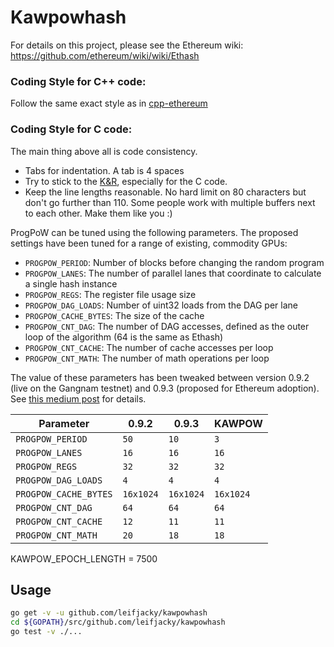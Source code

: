 # Kawpowhash

For details on this project, please see the Ethereum wiki:
https://github.com/ethereum/wiki/wiki/Ethash

### Coding Style for C++ code:

Follow the same exact style as in [cpp-ethereum](https://github.com/ethereum/cpp-ethereum/blob/develop/CodingStandards.txt)

### Coding Style for C code:

The main thing above all is code consistency.

- Tabs for indentation. A tab is 4 spaces
- Try to stick to the [K&R](http://en.wikipedia.org/wiki/Indent_style#K.26R_style),
  especially for the C code.
- Keep the line lengths reasonable. No hard limit on 80 characters but don't go further
  than 110. Some people work with multiple buffers next to each other.
  Make them like you :)



ProgPoW can be tuned using the following parameters.  The proposed settings have been tuned for a range of existing, commodity GPUs:

* `PROGPOW_PERIOD`: Number of blocks before changing the random program
* `PROGPOW_LANES`: The number of parallel lanes that coordinate to calculate a single hash instance
* `PROGPOW_REGS`: The register file usage size
* `PROGPOW_DAG_LOADS`: Number of uint32 loads from the DAG per lane
* `PROGPOW_CACHE_BYTES`: The size of the cache
* `PROGPOW_CNT_DAG`: The number of DAG accesses, defined as the outer loop of the algorithm (64 is the same as Ethash)
* `PROGPOW_CNT_CACHE`: The number of cache accesses per loop
* `PROGPOW_CNT_MATH`: The number of math operations per loop

The value of these parameters has been tweaked between version 0.9.2 (live on the Gangnam testnet) and 0.9.3 (proposed for Ethereum adoption).  See [this medium post](https://medium.com/@ifdefelse/progpow-progress-da5bb31a651b) for details.

| Parameter             | 0.9.2     | 0.9.3     | KAWPOW    |
| --------------------- | --------- | --------- | --------- |
| `PROGPOW_PERIOD`      | `50`      | `10`      | `3`       |
| `PROGPOW_LANES`       | `16`      | `16`      | `16`      |
| `PROGPOW_REGS`        | `32`      | `32`      | `32`      |
| `PROGPOW_DAG_LOADS`   | `4`       | `4`       | `4`       |
| `PROGPOW_CACHE_BYTES` | `16x1024` | `16x1024` | `16x1024` |
| `PROGPOW_CNT_DAG`     | `64`      | `64`      | `64`      |
| `PROGPOW_CNT_CACHE`   | `12`      | `11`      | `11`      |
| `PROGPOW_CNT_MATH`    | `20`      | `18`      | `18`      |

KAWPOW_EPOCH_LENGTH = 7500

## Usage

```bash
go get -v -u github.com/leifjacky/kawpowhash
cd ${GOPATH}/src/github.com/leifjacky/kawpowhash
go test -v ./...
```



